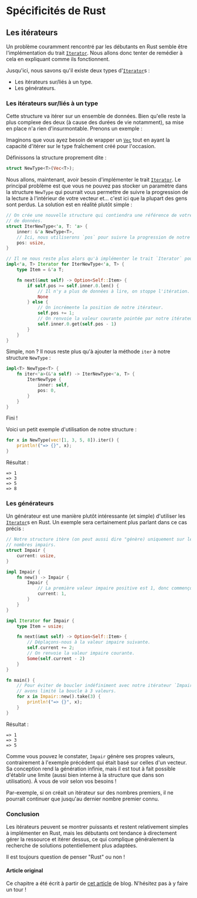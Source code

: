 # Spécificités de Rust

## Les itérateurs

Un problème couramment rencontré par les débutants en  Rust semble être l'implémentation du trait [`Iterator`](https://doc.rust-lang.org/std/iter/trait.Iterator.html). Nous allons donc tenter de remédier à cela en expliquant comme ils fonctionnent.

Jusqu'ici, nous savons qu'il existe deux types d'[`Iterator`](https://doc.rust-lang.org/std/iter/trait.Iterator.html)s :

 * Les itérateurs sur/liés à un type.
 * Les générateurs.

### Les itérateurs sur/liés à un type

Cette structure va itérer sur un ensemble de données. Bien qu'elle reste la plus complexe des deux (à cause des durées de vie notamment), sa mise en place n'a rien d'insurmontable. Prenons un exemple :

Imaginons que vous ayez besoin de wrapper un [`Vec`](https://doc.rust-lang.org/std/vec/struct.Vec.html) tout en ayant la capacité d'itérer sur le type fraîchement créé pour l'occasion.

Définissons la structure proprement dite :

```rust
struct NewType<T>(Vec<T>);
```

Nous allons, maintenant, avoir besoin d'implémenter le trait [`Iterator`](https://doc.rust-lang.org/std/iter/trait.Iterator.html). Le principal problème est que vous ne pouvez pas stocker un paramètre dans la structure `NewType` qui pourrait vous permettre de suivre la progression de la lecture à l'intérieur de votre vecteur et... c'est ici que la plupart des gens sont perdus. La solution est en réalité plutôt simple :

```rust
// On crée une nouvelle structure qui contiendra une référence de votre ensemble
// de données.
struct IterNewType<'a, T: 'a> {
    inner: &'a NewType<T>,
    // Ici, nous utiliserons `pos` pour suivre la progression de notre itération.
    pos: usize,
}

// Il ne nous reste plus alors qu'à implémenter le trait `Iterator` pour `IterNewType`.
impl<'a, T> Iterator for IterNewType<'a, T> {
    type Item = &'a T;

    fn next(&mut self) -> Option<Self::Item> {
        if self.pos >= self.inner.0.len() {
            // Il n'y a plus de données à lire, on stoppe l'itération.
            None
        } else {
            // On incrémente la position de notre itérateur.
            self.pos += 1;
            // On renvoie la valeur courante pointée par notre itérateur.
            self.inner.0.get(self.pos - 1)
        }
    }
}
```

Simple, non ? Il nous reste plus qu'à ajouter la méthode `iter` à notre structure `NewType` :

```rust
impl<T> NewType<T> {
    fn iter<'a>(&'a self) -> IterNewType<'a, T> {
        IterNewType {
            inner: self,
            pos: 0,
        }
    }
}
```

Fini !

Voici un petit exemple d'utilisation de notre structure :

```rust
for x in NewType(vec![1, 3, 5, 8]).iter() {
    println!("=> {}", x);
}
```

Résultat :

```text
=> 1
=> 3
=> 5
=> 8
```

### Les générateurs

Un générateur est une manière plutôt intéressante (et simple) d'utiliser les [`Iterator`](https://doc.rust-lang.org/std/iter/trait.Iterator.html)s en Rust. Un exemple sera certainement plus parlant dans ce cas précis :

```rust
// Notre structure itère (on peut aussi dire "génère) uniquement sur les
// nombres impairs.
struct Impair {
    current: usize,
}

impl Impair {
    fn new() -> Impair {
        Impair {
            // La première valeur impaire positive est 1, donc commençons à 1.
            current: 1,
        }
    }
}

impl Iterator for Impair {
    type Item = usize;

    fn next(&mut self) -> Option<Self::Item> {
        // Déplaçons-nous à la valeur impaire suivante.
        self.current += 2;
        // On renvoie la valeur impaire courante.
        Some(self.current - 2)
    }
}

fn main() {
    // Pour éviter de boucler indéfiniment avec notre itérateur `Impair`, nous
    // avons limité la boucle à 3 valeurs.
    for x in Impair::new().take(3) {
        println!("=> {}", x);
    }
}
```

Résultat :

```text
=> 1
=> 3
=> 5
```

Comme vous pouvez le constater, `Impair` génère ses propres valeurs, contrairement à l'exemple
précédent qui était basé sur celles d'un vecteur. Sa conception rend la génération infinie, mais
il est tout à fait possible d'établir une limite (aussi bien interne à la structure que dans son
utilisation). À vous de voir selon vos besoins !

Par-exemple, si on créait un itérateur sur des nombres premiers, il ne pourrait continuer
que jusqu'au dernier nombre premier connu.

### Conclusion

Les itérateurs peuvent se montrer puissants et restent relativement simples à implémenter en Rust, mais
les débutants ont tendance à directement gérer la ressource et itérer dessus, ce qui complique
généralement la recherche de solutions potentiellement plus adaptées.

Il est toujours question de penser "Rust" ou non !

#### Article original

Ce chapitre a été écrit à partir de [cet article](https://blog.guillaume-gomez.fr/articles/2017-03-09+Little+tour+of+multiple+iterators+implementation+in+Rust) de blog. N'hésitez pas à y faire un tour !
